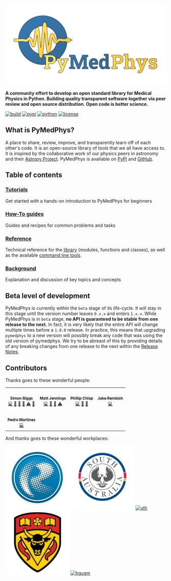 [![logo](https://github.com/pymedphys/pymedphys/raw/master/docs/logos/pymedphys_title.png)](https://docs.pymedphys.com/)

**A community effort to develop an open standard library for Medical
Physics in Python. Building quality transparent software together via
peer review and open source distribution. Open code is better science.**

[![build](https://img.shields.io/endpoint.svg?url=https%3A%2F%2Factions-badge.atrox.dev%2Fpymedphys%2Fpymedphys%2Fbadge&label=build&logo=none)](https://actions-badge.atrox.dev/pymedphys/pymedphys/goto)
[![pypi](https://img.shields.io/pypi/v/pymedphys)](https://pypi.org/project/pymedphys/)
[![python](https://img.shields.io/pypi/pyversions/pymedphys)](https://pypi.org/project/pymedphys/)
[![license](https://img.shields.io/pypi/l/pymedphys)](https://choosealicense.com/licenses/apache-2.0/)

## What is PyMedPhys?

A place to share, review, improve, and transparently learn off of each
other's code. It is an open-source library of tools that we all have
access to. It is inspired by the collaborative work of our physics peers
in astronomy and their [Astropy Project](http://www.astropy.org/).
PyMedPhys is available on [PyPI](https://pypi.org/project/pymedphys/)
and [GitHub](https://github.com/pymedphys/pymedphys).

## Table of contents

### [Tutorials](https://docs.pymedphys.com/tutes)

Get started with a hands-on introduction to PyMedPhys for beginners

### [How-To guides](https://docs.pymedphys.com/howto)

Guides and recipes for common problems and tasks

### [Reference](https://docs.pymedphys.com/ref)

Technical reference for the
[library](https://docs.pymedphys.com/ref/lib) (modules, functions and
classes), as well as the available
[command line tools](https://docs.pymedphys.com/ref/cli).

### [Background](https://docs.pymedphys.com/background)

Explanation and discussion of key topics and concepts

## Beta level of development

PyMedPhys is currently within the `beta` stage of its life-cycle. It
will stay in this stage until the version number leaves `0.x.x` and
enters `1.x.x`. While PyMedPhys is in `beta` stage, **no API is
guaranteed to be stable from one release to the next.** In fact, it is
very likely that the entire API will change multiple times before a
`1.0.0` release. In practice, this means that upgrading `pymedphys` to a
new version will possibly break any code that was using the old version
of pymedphys. We try to be abreast of this by providing details of any
breaking changes from one release to the next within the
[Release Notes](http://docs.pymedphys.com/release-notes.html).

## Contributors

Thanks goes to these wonderful people:

<!-- ALL-CONTRIBUTORS-LIST:START - Do not remove or modify this section -->
<!-- prettier-ignore-start -->
<!-- markdownlint-disable -->
<table>
  <tr>
    <td align="center"><a href="http://simonbiggs.net/"><img src="https://avatars1.githubusercontent.com/u/6559099?v=4?s=200" width="200px;" alt=""/><br /><sub><b>Simon Biggs</b></sub></a><br /><a href="https://github.com/pymedphys/pymedphys/commits?author=SimonBiggs" title="Code">💻</a> <a href="#maintenance-SimonBiggs" title="Maintenance">🚧</a> <a href="https://github.com/pymedphys/pymedphys/commits?author=SimonBiggs" title="Documentation">📖</a> <a href="https://github.com/pymedphys/pymedphys/pulls?q=is%3Apr+reviewed-by%3ASimonBiggs" title="Reviewed Pull Requests">👀</a> <a href="https://github.com/pymedphys/pymedphys/commits?author=SimonBiggs" title="Tests">⚠️</a> <a href="#tool-SimonBiggs" title="Tools">🔧</a></td>
    <td align="center"><a href="https://github.com/Matthew-Jennings"><img src="https://avatars0.githubusercontent.com/u/19767103?v=4?s=200" width="200px;" alt=""/><br /><sub><b>Matt Jennings</b></sub></a><br /><a href="https://github.com/pymedphys/pymedphys/commits?author=Matthew-Jennings" title="Code">💻</a> <a href="https://github.com/pymedphys/pymedphys/pulls?q=is%3Apr+reviewed-by%3AMatthew-Jennings" title="Reviewed Pull Requests">👀</a> <a href="https://github.com/pymedphys/pymedphys/commits?author=Matthew-Jennings" title="Documentation">📖</a> <a href="https://github.com/pymedphys/pymedphys/commits?author=Matthew-Jennings" title="Tests">⚠️</a></td>
    <td align="center"><a href="https://github.com/pchlap"><img src="https://avatars1.githubusercontent.com/u/11072129?v=4?s=200" width="200px;" alt=""/><br /><sub><b>Phillip Chlap</b></sub></a><br /><a href="https://github.com/pymedphys/pymedphys/commits?author=pchlap" title="Code">💻</a> <a href="https://github.com/pymedphys/pymedphys/pulls?q=is%3Apr+reviewed-by%3Apchlap" title="Reviewed Pull Requests">👀</a> <a href="https://github.com/pymedphys/pymedphys/commits?author=pchlap" title="Documentation">📖</a></td>
    <td align="center"><a href="https://github.com/rembishj"><img src="https://avatars3.githubusercontent.com/u/40006991?v=4?s=200" width="200px;" alt=""/><br /><sub><b>Jake Rembish</b></sub></a><br /><a href="https://github.com/pymedphys/pymedphys/commits?author=rembishj" title="Code">💻</a></td>
  </tr>
  <tr>
    <td align="center"><a href="https://github.com/peterg1t"><img src="https://avatars2.githubusercontent.com/u/8771255?v=4?s=200" width="200px;" alt=""/><br /><sub><b>Pedro Martinez</b></sub></a><br /><a href="https://github.com/pymedphys/pymedphys/commits?author=peterg1t" title="Code">💻</a></td>
  </tr>
</table>

<!-- markdownlint-enable -->
<!-- prettier-ignore-end -->
<!-- ALL-CONTRIBUTORS-LIST:END -->

And thanks goes to these wonderful workplaces:

[![rccc](https://github.com/pymedphys/pymedphys/raw/master/docs/logos/rccc_200x200.png)](%60Riverina%20Cancer%20Care%20Centre%60_)
[![rah](https://github.com/pymedphys/pymedphys/raw/master/docs/logos/gosa_200x200.png)](%60Royal%20Adelaide%20Hospital%60_)
[![uth](https://github.com/pymedphys/pymedphys/raw/master/docs/logos/UTHSA_logo.png)](%60UT%20Health%20San%20Antonio%60_)
[![uoc](https://github.com/pymedphys/pymedphys/raw/master/docs/logos/uoc_200x200.png)](%60University%20of%20Calgary%60_)
[![hgugm](https://github.com/pymedphys/pymedphys/raw/master/docs/logos/HGUGM_200x200.png)](%60Hospital%20General%20Universitario%20Gregorio%20Marañón%60_)
